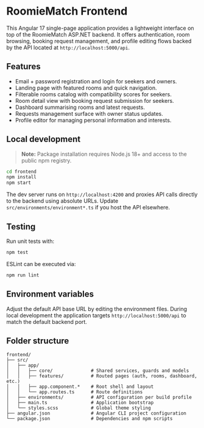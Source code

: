 # RoomieMatch Frontend

This Angular 17 single-page application provides a lightweight interface on top of the RoomieMatch ASP.NET backend. It offers authentication, room browsing, booking request management, and profile editing flows backed by the API located at `http://localhost:5000/api`.

## Features
- Email + password registration and login for seekers and owners.
- Landing page with featured rooms and quick navigation.
- Filterable rooms catalog with compatibility scores for seekers.
- Room detail view with booking request submission for seekers.
- Dashboard summarising rooms and latest requests.
- Requests management surface with owner status updates.
- Profile editor for managing personal information and interests.

## Local development

> **Note:** Package installation requires Node.js 18+ and access to the public npm registry.

```bash
cd frontend
npm install
npm start
```

The dev server runs on `http://localhost:4200` and proxies API calls directly to the backend using absolute URLs. Update `src/environments/environment*.ts` if you host the API elsewhere.

## Testing

Run unit tests with:

```bash
npm test
```

ESLint can be executed via:

```bash
npm run lint
```

## Environment variables

Adjust the default API base URL by editing the environment files. During local development the application targets `http://localhost:5000/api` to match the default backend port.

## Folder structure

```
frontend/
├── src/
│   ├── app/
│   │   ├── core/              # Shared services, guards and models
│   │   ├── features/          # Routed pages (auth, rooms, dashboard, etc.)
│   │   ├── app.component.*    # Root shell and layout
│   │   └── app.routes.ts      # Route definitions
│   ├── environments/          # API configuration per build profile
│   ├── main.ts                # Application bootstrap
│   └── styles.scss            # Global theme styling
├── angular.json               # Angular CLI project configuration
└── package.json               # Dependencies and npm scripts
```

